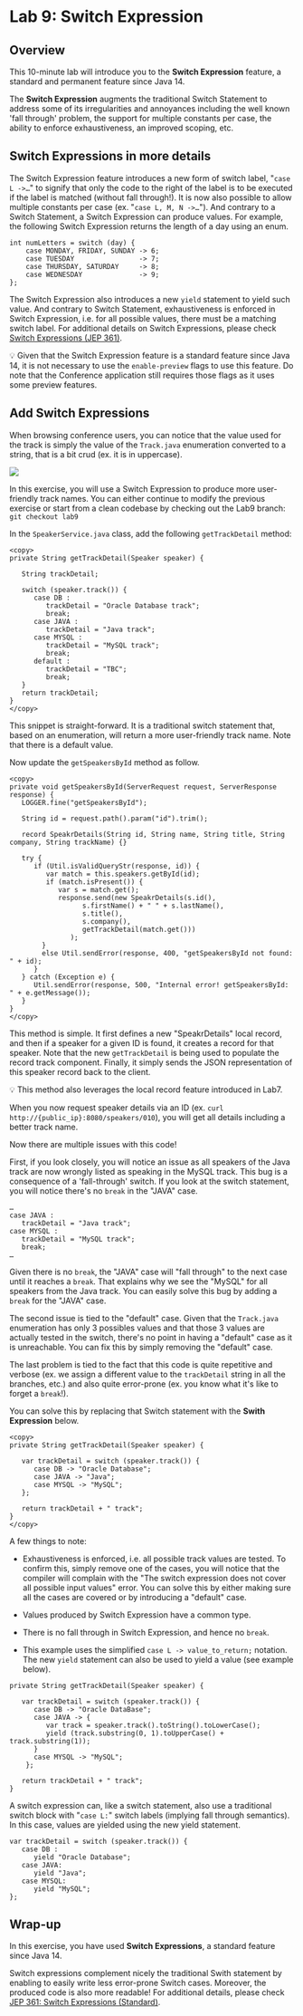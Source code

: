 # Lab 9: Switch Expression

## Overview


This 10-minute lab will introduce you to the **Switch Expression** feature, a standard and permanent feature since Java 14. 

The **Switch Expression** augments the traditional Switch Statement to address some of its irregularities and annoyances including the well known 'fall through' problem, the support for multiple constants per case, the ability to enforce exhaustiveness, an improved scoping, etc.

## Switch Expressions in more details

The Switch Expression feature introduces a new form of switch label, "`case L ->…`" to signify that only the code to the right of the label is to be executed if the label is matched (without fall through!). It is now also possible to allow multiple constants per case (ex. "`case L, M, N ->…`"). And contrary to a Switch Statement, a Switch Expression can produce values. For example, the following Switch Expression returns the length of a day using an enum.

```
int numLetters = switch (day) {
    case MONDAY, FRIDAY, SUNDAY -> 6;
    case TUESDAY                -> 7;
    case THURSDAY, SATURDAY     -> 8;
    case WEDNESDAY              -> 9;
};
```
The Switch Expression also introduces a new `yield` statement to yield such value. And contrary to Switch Statement, exhaustiveness is enforced in Switch Expression, i.e. for all possible values, there must be a matching switch label. For additional details on Switch Expressions, please check [Switch Expressions (JEP 361)](https://openjdk.java.net/jeps/361).

💡 Given that the Switch Expression feature is a standard feature since Java 14, it is not necessary to use the `enable-preview` flags to use this feature. Do note that the Conference application still requires those flags as it uses some preview features.

## Add Switch Expressions

When browsing conference users, you can notice that the value used for the track is simply the value of the `Track.java` enumeration converted to a string, that is a bit crud (ex. it is in uppercase). 

![](images/lab9-1.png " ")


In this exercise, you will use a Switch Expression to produce more user-friendly track names. You can either continue to modify the previous exercise or start from a clean codebase by checking out the Lab9 branch: `git checkout lab9`

In the `SpeakerService.java` class, add the following `getTrackDetail` method:

```
<copy>
private String getTrackDetail(Speaker speaker) {
        
   String trackDetail;

   switch (speaker.track()) {
      case DB :
         trackDetail = "Oracle Database track";
         break;
      case JAVA :
         trackDetail = "Java track";
      case MYSQL :
         trackDetail = "MySQL track";
         break;
      default :
         trackDetail = "TBC";
         break;
   }
   return trackDetail;
}
</copy>
```

This snippet is straight-forward. It is a traditional switch statement that, based on an enumeration, will return a more user-friendly track name. Note that there is a default value.

Now update the `getSpeakersById` method as follow.

```
<copy>
private void getSpeakersById(ServerRequest request, ServerResponse response) {
   LOGGER.fine("getSpeakersById");

   String id = request.path().param("id").trim();

   record SpeakrDetails(String id, String name, String title, String company, String trackName) {}

   try {
      if (Util.isValidQueryStr(response, id)) {
         var match = this.speakers.getById(id);
         if (match.isPresent()) {
            var s = match.get();
            response.send(new SpeakrDetails(s.id(),
                  s.firstName() + " " + s.lastName(),
                  s.title(),
                  s.company(),
                  getTrackDetail(match.get()))
               );
        }
		else Util.sendError(response, 400, "getSpeakersById not found: " + id);
      }
   } catch (Exception e) {
      Util.sendError(response, 500, "Internal error! getSpeakersById: " + e.getMessage());
   }
}
</copy>
```

This method is simple. It first defines a new "SpeakrDetails" local record, and then if a speaker for a given ID is found, it creates a record for that speaker. Note that the new `getTrackDetail` is being used to populate the record track component. Finally, it simply sends the JSON representation of this speaker record back to the client.

💡 This method also leverages the local record feature introduced in Lab7.

When you now request speaker details via an ID (ex. `curl http://{public_ip}:8080/speakers/010`), you will get all details including a better track name.

Now there are multiple issues with this code!

First, if you look closely, you will notice an issue as all speakers of the Java track are now wrongly listed as speaking in the MySQL track. This bug is a consequence of a 'fall-through' switch. If you look at the switch statement, you will notice there's no `break` in the "JAVA" case.
```
…
case JAVA :
   trackDetail = "Java track";
case MYSQL :
   trackDetail = "MySQL track";
   break;
…
```

Given there is no `break`, the "JAVA" case will "fall through" to the next case until it reaches a `break`. That explains why we see the "MySQL" for all speakers from the Java track. You can easily solve this bug by adding a `break` for the "JAVA" case. 

The second issue is tied to the "default" case. Given that the `Track.java` enumeration has only 3 possibles values and that those 3 values are actually tested in the switch, there's no point in having a "default" case as it is unreachable. You can fix this by simply removing the "default" case.

The last problem is tied to the fact that this code is quite repetitive and verbose (ex. we assign a different value to the `trackDetail` string in all the branches, etc.) and also quite error-prone (ex. you know what it's like to forget a `break`!).

You can solve this by replacing that Switch statement with the **Swith Expression** below.

```
<copy>
private String getTrackDetail(Speaker speaker) {

   var trackDetail = switch (speaker.track()) {
      case DB -> "Oracle Database";
      case JAVA -> "Java";
      case MYSQL -> "MySQL";
   };

   return trackDetail + " track";
}
</copy>
```

A few things to note:

* Exhaustiveness is enforced, i.e. all possible track values are tested. To confirm this, simply remove one of the cases, you will notice that the compiler will complain with the "The switch expression does not cover all possible input values" error. You can solve this by either making sure all the cases are covered or by introducing a "default" case. 

* Values produced by Switch Expression have a common type.

* There is no fall through in Switch Expression, and hence no `break`.

* This example uses the simplified `case L -> value_to_return;` notation. The new `yield` statement can also be used to yield a value (see example below).

```
private String getTrackDetail(Speaker speaker) {

   var trackDetail = switch (speaker.track()) {
      case DB -> "Oracle DataBase";
      case JAVA -> {
         var track = speaker.track().toString().toLowerCase();
         yield (track.substring(0, 1).toUpperCase() + track.substring(1));
      }
      case MYSQL -> "MySQL";
    };

   return trackDetail + " track";
}
```

A switch expression can, like a switch statement, also use a traditional switch block with "`case L:`" switch labels (implying fall through semantics). In this case, values are yielded using the new yield statement.

```
var trackDetail = switch (speaker.track()) {
   case DB : 
      yield "Oracle Database";
   case JAVA:
      yield "Java";
   case MYSQL:
      yield "MySQL";
};
```
## Wrap-up

In this exercise, you have used **Switch Expressions**, a standard feature since Java 14.

Switch expressions complement nicely the traditional Swith statement by enabling to easily write less error-prone Switch cases. Moreover, the produced code is also more readable! For additional details, please check [JEP 361: Switch Expressions (Standard)](https://openjdk.java.net/jeps/361).






